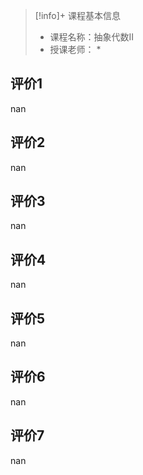>[!info]+ 课程基本信息
>
> - 课程名称：抽象代数II
> - 授课老师： *

## 评价1

nan
## 评价2

nan
## 评价3

nan
## 评价4

nan
## 评价5

nan
## 评价6

nan
## 评价7

nan
